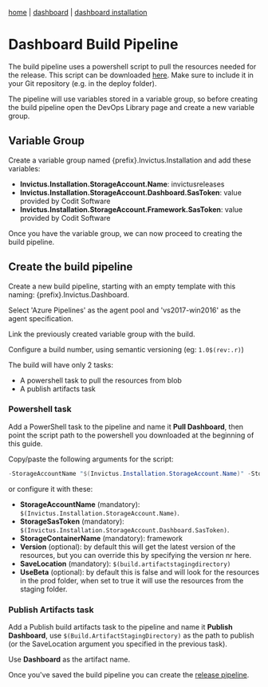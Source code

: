 [home](../../README.md) | [dashboard](../dashboard.md) | [dashboard installation](dashboard-installation.md)

# Dashboard Build Pipeline

The build pipeline uses a powershell script to pull the resources needed for the release. This script can be downloaded [here](https://invictusreleases.blob.core.windows.net/devops/prod/Invictus-GetSources.ps1?st=2019-07-04T04%3A23%3A07Z&se=2050-07-05T04%3A23%3A00Z&sp=rl&sv=2017-07-29&sr=b&sig=QBgU4yCVEXeV4CHWlaA9fgTYO6y88hnFlYhsmEJVM1c%3D). Make sure to include it in your Git repository (e.g. in the deploy folder).

The pipeline will use variables stored in a variable group, so before creating the build pipeline open the DevOps Library page and create a new variable group.

## Variable Group

Create a variable group named {prefix}.Invictus.Installation and add these variables:

- **Invictus.Installation.StorageAccount&#46;Name**: invictusreleases
- **Invictus.Installation.StorageAccount.Dashboard.SasToken**: value provided by Codit Software
- **Invictus.Installation.StorageAccount.Framework.SasToken**: value provided by Codit Software

Once you have the variable group, we can now proceed to creating the build pipeline.

## Create the build pipeline

Create a new build pipeline, starting with an empty template with this naming: {prefix}.Invictus.Dashboard.

Select 'Azure Pipelines' as the agent pool and 'vs2017-win2016' as the agent specification.

Link the previously created variable group with the build.

Configure a build number, using semantic versioning (eg: `1.0$(rev:.r)`)

The build will have only 2 tasks:

- A powershell task to pull the resources from blob
- A publish artifacts task

### Powershell task

Add a PowerShell task to the pipeline and name it **Pull Dashboard**, then point the script path to the powershell you downloaded at the beginning of this guide.

Copy/paste the following arguments for the script:

```powershell
-StorageAccountName "$(Invictus.Installation.StorageAccount.Name)" -StorageSasToken  "$(Invictus.Installation.StorageAccount.Dashboard.SasToken)" -StorageContainerName "dashboard" -SaveLocation "$(Build.ArtifactStagingDirectory)" -UseBeta $False
```

or configure it with these:

- **StorageAccountName** (mandatory): `$(Invictus.Installation.StorageAccount.Name)`.
- **StorageSasToken** (mandatory): `$(Invictus.Installation.StorageAccount.Dashboard.SasToken)`.
- **StorageContainerName** (mandatory): framework
- **Version** (optional): by default this will get the latest version of the resources, but you can override this by specifying the version nr here.
- **SaveLocation** (mandatory): `$(build.artifactstagingdirectory)`
- **UseBeta** (optional): by default this is false and will look for the resources in the prod folder, when set to true it will use the resources from the staging folder.

### Publish Artifacts task

Add a Publish build artifacts task to the pipeline and name it **Publish Dashboard**, use `$(Build.ArtifactStagingDirectory)` as the path to publish (or the SaveLocation argument you specified in the previous task).

Use **Dashboard** as the artifact name.

Once you've saved the build pipeline you can create the [release pipeline](dashboard-releasepipeline.md).
